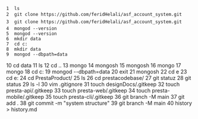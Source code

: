     1  ls
    2  git clone https://github.com/feridHelali/asf_account_system.git
    3  git clone https://github.com/feridHelali/asf_account_system.git
    4  mongod --version
    5  mongod --version
    6  mkdir data
    7  cd c:
    8  mkdir data
    9  mongod --dbpath=data
   10  cd data
   11  ls
   12  cd ..
   13  mongo
   14  mongosh
   15  mongosh
   16  mongo
   17  mongo
   18  cd c:
   19  mongod --dbpath=data
   20  exit
   21  mongosh
   22  cd e
   23  cd e:
   24  cd PrestaProduct/
   25  ls
   26  cd prestacodebase/
   27  git statuz
   28  git status
   29  ls -l
   30  vim .gitignore
   31  touch designDocs/.gitkeep
   32  touch presta-api/.gitkeep
   33  touch presta-web/.gitkeep
   34  touch presta-mobile/.gitkeep
   35  touch presta-cli/.gitkeep
   36  git branch -M main
   37  git add .
   38  git commit -m "system structure"
   39  git branch -M main
   40  history > history.md
